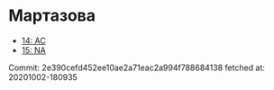 # Мартазова
- [14: AC](14.md)
- [15: NA](15.md)

Commit: 2e390cefd452ee10ae2a71eac2a994f788684138
 fetched at: 20201002-180935
